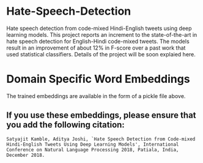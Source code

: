 # Hate-Speech-Detection
Hate speech detection from code-mixed Hindi-English tweets using deep learning models. This project reports an increment to the state-of-the-art in hate speech detection for English-Hindi code-mixed tweets. The models result in an improvement of about 12% in F-score over a past work that used statistical classifiers. Details of the project will be soon explaied here.

# Domain Specific Word Embeddings
The trained embeddings are available in the form of a pickle file above.

## If you use these embeddings, please ensure that you add the following citation:
```
Satyajit Kamble, Aditya Joshi, `Hate Speech Detection from Code-mixed Hindi-English Tweets Using Deep Learning Models', International Conference on Natural Language Processing 2018, Patiala, India, December 2018.
```

 